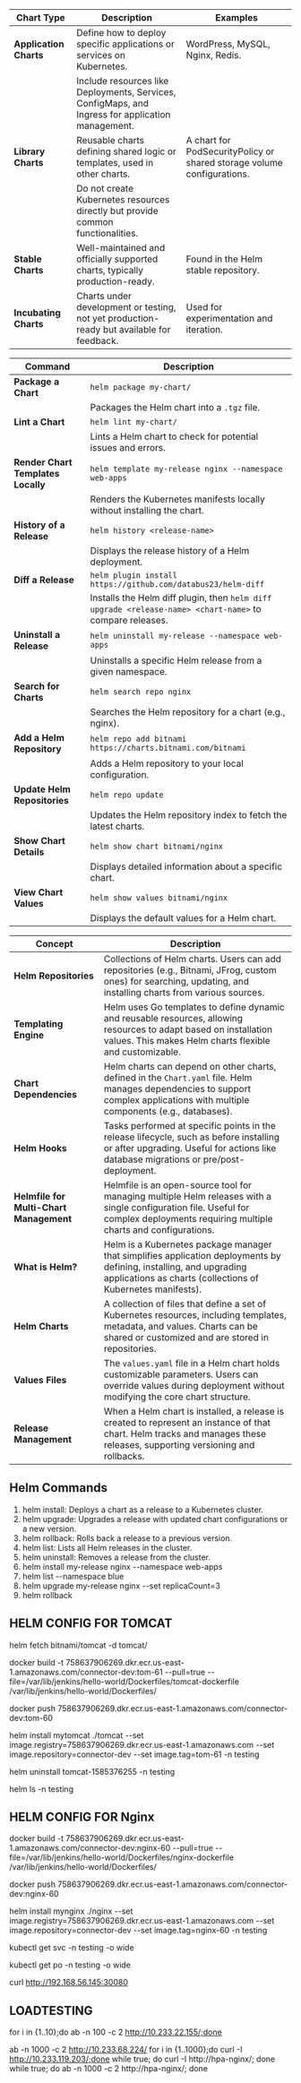 | **Chart Type**         | **Description**                                                                                 | **Examples**                                                 |
|-------------------------|-----------------------------------------------------------------------------------------------|-------------------------------------------------------------|
| **Application Charts**  | Define how to deploy specific applications or services on Kubernetes.                         | WordPress, MySQL, Nginx, Redis.                             |
|                         | Include resources like Deployments, Services, ConfigMaps, and Ingress for application management. |                                                             |
| **Library Charts**      | Reusable charts defining shared logic or templates, used in other charts.                     | A chart for PodSecurityPolicy or shared storage volume configurations. |
|                         | Do not create Kubernetes resources directly but provide common functionalities.              |                                                             |
| **Stable Charts**       | Well-maintained and officially supported charts, typically production-ready.                  | Found in the Helm stable repository.                        |
| **Incubating Charts**   | Charts under development or testing, not yet production-ready but available for feedback.     | Used for experimentation and iteration.                     |



| **Command**                                       | **Description**                                                        |
|---------------------------------------------------|------------------------------------------------------------------------|
| **Package a Chart**                               | `helm package my-chart/`                                                |
|                                                   | Packages the Helm chart into a `.tgz` file.                             |
| **Lint a Chart**                                  | `helm lint my-chart/`                                                   |
|                                                   | Lints a Helm chart to check for potential issues and errors.           |
| **Render Chart Templates Locally**                | `helm template my-release nginx --namespace web-apps`                   |
|                                                   | Renders the Kubernetes manifests locally without installing the chart. |
| **History of a Release**                          | `helm history <release-name>`                                           |
|                                                   | Displays the release history of a Helm deployment.                     |
| **Diff a Release**                                | `helm plugin install https://github.com/databus23/helm-diff`            |
|                                                   | Installs the Helm diff plugin, then `helm diff upgrade <release-name> <chart-name>` to compare releases. |
| **Uninstall a Release**                           | `helm uninstall my-release --namespace web-apps`                        |
|                                                   | Uninstalls a specific Helm release from a given namespace.             |
| **Search for Charts**                             | `helm search repo nginx`                                               |
|                                                   | Searches the Helm repository for a chart (e.g., nginx).                |
| **Add a Helm Repository**                         | `helm repo add bitnami https://charts.bitnami.com/bitnami`               |
|                                                   | Adds a Helm repository to your local configuration.                    |
| **Update Helm Repositories**                      | `helm repo update`                                                     |
|                                                   | Updates the Helm repository index to fetch the latest charts.          |
| **Show Chart Details**                            | `helm show chart bitnami/nginx`                                         |
|                                                   | Displays detailed information about a specific chart.                  |
| **View Chart Values**                             | `helm show values bitnami/nginx`                                        |
|                                                   | Displays the default values for a Helm chart.                           |




| **Concept**                        | **Description**                                                                                                                                                                 |
|-------------------------------------|---------------------------------------------------------------------------------------------------------------------------------------------------------------------------------|
| **Helm Repositories**               | Collections of Helm charts. Users can add repositories (e.g., Bitnami, JFrog, custom ones) for searching, updating, and installing charts from various sources.                 |
| **Templating Engine**               | Helm uses Go templates to define dynamic and reusable resources, allowing resources to adapt based on installation values. This makes Helm charts flexible and customizable.     |
| **Chart Dependencies**              | Helm charts can depend on other charts, defined in the `Chart.yaml` file. Helm manages dependencies to support complex applications with multiple components (e.g., databases).  |
| **Helm Hooks**                      | Tasks performed at specific points in the release lifecycle, such as before installing or after upgrading. Useful for actions like database migrations or pre/post-deployment.  |
| **Helmfile for Multi-Chart Management** | Helmfile is an open-source tool for managing multiple Helm releases with a single configuration file. Useful for complex deployments requiring multiple charts and configurations.|
| **What is Helm?**                   | Helm is a Kubernetes package manager that simplifies application deployments by defining, installing, and upgrading applications as charts (collections of Kubernetes manifests). |
| **Helm Charts**                     | A collection of files that define a set of Kubernetes resources, including templates, metadata, and values. Charts can be shared or customized and are stored in repositories.   |
| **Values Files**                    | The `values.yaml` file in a Helm chart holds customizable parameters. Users can override values during deployment without modifying the core chart structure.                    |
| **Release Management**              | When a Helm chart is installed, a release is created to represent an instance of that chart. Helm tracks and manages these releases, supporting versioning and rollbacks.        |




Helm Commands
------------------

1. helm install: Deploys a chart as a release to a Kubernetes cluster.
2. helm upgrade: Upgrades a release with updated chart configurations or a new version.
3. helm rollback: Rolls back a release to a previous version.
4. helm list: Lists all Helm releases in the cluster.
5. helm uninstall: Removes a release from the cluster.
6. helm install my-release nginx --namespace web-apps
7. helm list --namespace blue
8. helm upgrade my-release nginx --set replicaCount=3
9. helm rollback <release-name> <revision>



HELM CONFIG FOR TOMCAT
---------------------------

helm fetch  bitnami/tomcat -d tomcat/

docker build -t 758637906269.dkr.ecr.us-east-1.amazonaws.com/connector-dev:tom-61 --pull=true --file=/var/lib/jenkins/hello-world/Dockerfiles/tomcat-dockerfile  /var/lib/jenkins/hello-world/Dockerfiles/

docker push 758637906269.dkr.ecr.us-east-1.amazonaws.com/connector-dev:tom-60


helm install mytomcat ./tomcat --set image.registry=758637906269.dkr.ecr.us-east-1.amazonaws.com --set image.repository=connector-dev --set image.tag=tom-61  -n testing

helm uninstall tomcat-1585376255 -n testing

helm ls -n testing


HELM CONFIG FOR Nginx
------------------------

docker build -t 758637906269.dkr.ecr.us-east-1.amazonaws.com/connector-dev:nginx-60 --pull=true --file=/var/lib/jenkins/hello-world/Dockerfiles/nginx-dockerfile  /var/lib/jenkins/hello-world/Dockerfiles/

docker push 758637906269.dkr.ecr.us-east-1.amazonaws.com/connector-dev:nginx-60

helm install mynginx ./nginx --set image.registry=758637906269.dkr.ecr.us-east-1.amazonaws.com --set image.repository=connector-dev --set image.tag=nginx-60  -n testing

kubectl get svc -n testing -o wide

kubectl get po -n testing -o wide

curl  http://192.168.56.145:30080

LOADTESTING
---------------

for i in {1..10};do ab -n 100 -c 2 http://10.233.22.155/;done

ab -n 1000 -c 2 http://10.233.68.224/
for i in {1..1000};do curl -I  http://10.233.119.203/;done
while true; do curl -I http://hpa-nginx/; done
while true; do ab -n 1000 -c 2 http://hpa-nginx/; done


